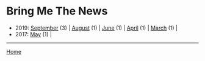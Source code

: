 # Bring Me The News

  * 2019: 
      [September](./bring-me-the-news-2019-09.md) (3) | 
      [August](./bring-me-the-news-2019-08.md) (1) | 
      [June](./bring-me-the-news-2019-06.md) (1) | 
      [April](./bring-me-the-news-2019-04.md) (1) | 
      [March](./bring-me-the-news-2019-03.md) (1) | 
  * 2017: 
      [May](./bring-me-the-news-2017-05.md) (1) | 

----

[Home](../)
